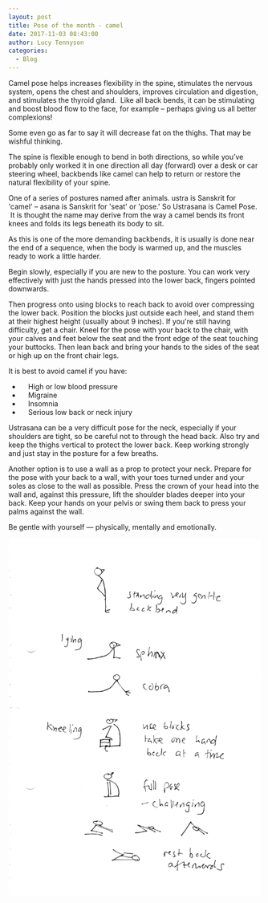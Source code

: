 ```yaml
---
layout: post
title: Pose of the month - camel
date: 2017-11-03 08:43:00
author: Lucy Tennyson
categories:
  - Blog
---
```



Camel pose helps increases flexibility in the spine, stimulates the nervous system, opens the chest and shoulders, improves circulation and digestion, and stimulates the thyroid gland.&nbsp; Like all back bends, it can be stimulating and boost blood flow to the face, for example – perhaps giving us all better complexions!

Some even go as far to say it will decrease fat on the thighs. That may be wishful thinking.

The spine is flexible enough to bend in both directions, so while you’ve probably only worked it in one direction all day (forward) over a desk or car steering wheel, backbends like camel can help to return or restore the natural flexibility of your spine.

One of a series of postures named after animals. ustra is Sanskrit for 'camel' – asana is Sanskrit for 'seat' or 'pose.' So Ustrasana is Camel Pose. &nbsp;It is thought the name may derive from the way a camel bends its front knees and folds its legs beneath its body to sit.

As this is one of the more demanding backbends, it is usually is done near the end of a sequence, when the body is warmed up, and the muscles ready to work a little harder.

Begin slowly, especially if you are new to the posture. You can work very effectively with just the hands pressed into the lower back, fingers pointed downwards.&nbsp;

Then progress onto using blocks to reach back to avoid over compressing the lower back. Position the blocks just outside each heel, and stand them at their highest height (usually about 9 inches). If you're still having difficulty, get a chair. Kneel for the pose with your back to the chair, with your calves and feet below the seat and the front edge of the seat touching your buttocks. Then lean back and bring your hands to the sides of the seat or high up on the front chair legs.

It is best to avoid camel if you have:

* &nbsp; &nbsp; High or low blood pressure
* &nbsp; &nbsp; Migraine
* &nbsp; &nbsp; Insomnia
* &nbsp; &nbsp; Serious low back or neck injury

Ustrasana can be a very difficult pose for the neck, especially if your shoulders are tight, so be careful not to through the head back. Also try and keep the thighs vertical to protect the lower back. Keep working strongly and just stay in the posture for a few breaths.

Another option is to use a wall as a prop to protect your neck. Prepare for the pose with your back to a wall, with your toes turned under and your soles as close to the wall as possible. Press the crown of your head into the wall and, against this pressure, lift the shoulder blades deeper into your back. Keep your hands on your pelvis or swing them back to press your palms against the wall.

Be gentle with yourself — physically, mentally and emotionally.

![](/uploads/versions/yogablog3nov---x----1748-2472x---.jpg)